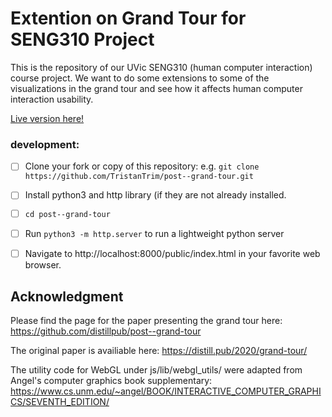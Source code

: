 # Extention on Grand Tour for SENG310 Project

This is the repository of our UVic SENG310 (human computer interaction) course project. We want to do some extensions to some of the visualizations in the grand tour and see how it affects human computer interaction usability.

[Live version here!](https://tristantrim.github.io/post--grand-tour/public/index.html)


### development:

- [ ] Clone your fork or copy of this repository: e.g. `git clone https://github.com/TristanTrim/post--grand-tour.git`
- [ ] Install python3 and http library (if they are not already installed.
- [ ] `cd post--grand-tour`
- [ ] Run `python3 -m http.server` to run a lightweight python server
- [ ] Navigate to http://localhost:8000/public/index.html in your favorite web browser.


## Acknowledgment
Please find the page for the paper presenting the grand tour here:
https://github.com/distillpub/post--grand-tour

The original paper is availiable here: https://distill.pub/2020/grand-tour/

The utility code for WebGL under js/lib/webgl_utils/ were adapted from Angel's computer graphics book supplementary: 
https://www.cs.unm.edu/~angel/BOOK/INTERACTIVE_COMPUTER_GRAPHICS/SEVENTH_EDITION/

